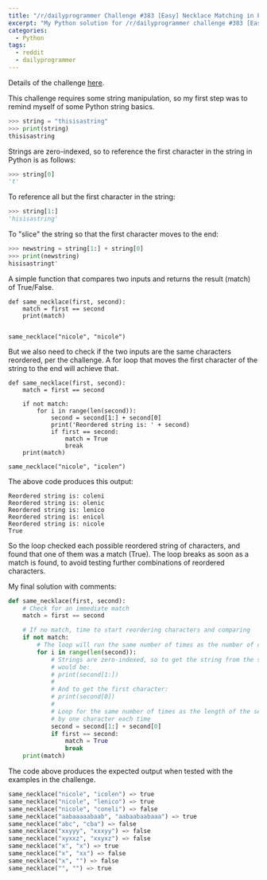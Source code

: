 ```yaml
---
title: "/r/dailyprogrammer Challenge #383 [Easy] Necklace Matching in Python"
excerpt: "My Python solution for /r/dailyprogrammer challenge #383 [Easy]."
categories:
  - Python
tags:
  - reddit
  - dailyprogrammer
---
```


Details of the challenge [here](https://www.reddit.com/r/dailyprogrammer/comments/ffxabb/20200309_challenge_383_easy_necklace_matching/).

This challenge requires some string manipulation, so my first step was to remind myself of some Python string basics.

```python
>>> string = "thisisastring"
>>> print(string)
thisisastring
```

Strings are zero-indexed, so to reference the first character in the string in Python is as follows:

```python
>>> string[0]
't'
```

To reference all but the first character in the string:

```python
>>> string[1:]
'hisisastring'
```

To "slice" the string so that the first character moves to the end:

```python
>>> newstring = string[1:] + string[0]
>>> print(newstring)
hisisastringt'
```

A simple function that compares two inputs and returns the result (match) of True/False.

```
def same_necklace(first, second):
    match = first == second
    print(match)


same_necklace("nicole", "nicole")
```

But we also need to check if the two inputs are the same characters reordered, per the challenge. A for loop that moves the first character of the string to the end will achieve that.

```
def same_necklace(first, second):
    match = first == second

    if not match:
        for i in range(len(second)):
            second = second[1:] + second[0]
            print('Reordered string is: ' + second)
            if first == second:
                match = True
                break
    print(match)

same_necklace("nicole", "icolen")
```

The above code produces this output:

```
Reordered string is: coleni
Reordered string is: olenic
Reordered string is: lenico
Reordered string is: enicol
Reordered string is: nicole
True
```

So the loop checked each possible reordered string of characters, and found that one of them was a match (True). The loop breaks as soon as a match is found, to avoid testing further combinations of reordered characters.


My final solution with comments:

```python
def same_necklace(first, second):
    # Check for an immediate match
    match = first == second

    # If no match, time to start reordering characters and comparing
    if not match:
        # The loop will run the same number of times as the number of characters in the string
        for i in range(len(second)):
            # Strings are zero-indexed, so to get the string from the second character to the last character
            # would be:
            # print(second[1:])
            #
            # And to get the first character:
            # print(second[0])
            #
            # Loop for the same number of times as the length of the second string which is reordered
            # by one character each time
            second = second[1:] + second[0]
            if first == second:
                match = True
                break
    print(match)
```

The code above produces the expected output when tested with the examples in the challenge.

```python
same_necklace("nicole", "icolen") => true
same_necklace("nicole", "lenico") => true
same_necklace("nicole", "coneli") => false
same_necklace("aabaaaaabaab", "aabaabaabaaa") => true
same_necklace("abc", "cba") => false
same_necklace("xxyyy", "xxxyy") => false
same_necklace("xyxxz", "xxyxz") => false
same_necklace("x", "x") => true
same_necklace("x", "xx") => false
same_necklace("x", "") => false
same_necklace("", "") => true
```